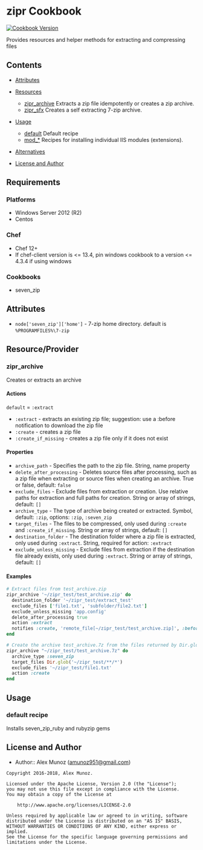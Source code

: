 # zipr Cookbook

[![Cookbook Version](https://img.shields.io/badge/cookbook-2.0.0-green.svg)](https://supermarket.chef.io/cookbooks/zipr)

Provides resources and helper methods for extracting and compressing files

## Contents

- [Attributes](#attributes)
- [Resources](#resources)

  - [zipr_archive](#zipr_extract) Extracts a zip file idempotently or creates a zip archive.
  - [zipr_sfx](#zipr_sfx) Creates a self extracting 7-zip archive.

- [Usage](#usage)

  - [default](#default) Default recipe
  - [mod_*](#mod_) Recipes for installing individual IIS modules (extensions).

- [Alternatives](#alternative-cookbooks)

- [License and Author](#license-and-author)

## Requirements

### Platforms

- Windows Server 2012 (R2)
- Centos

### Chef

- Chef 12+
- If chef-client version is <= 13.4, pin windows cookbook to a version <= 4.3.4 if using windows

### Cookbooks

- seven_zip

## Attributes

- `node['seven_zip']['home']` - 7-zip home directory. default is `%PROGRAMFILES%\7-zip`

## Resource/Provider

### zipr_archive

Creates or extracts an archive

#### Actions

`default` = `:extract`

- `:extract` - extracts an existing zip file; suggestion: use a :before notification to download the zip file
- `:create` - creates a zip file
- `:create_if_missing` - creates a zip file only if it does not exist

#### Properties

- `archive_path` - Specifies the path to the zip file. String, name property
- `delete_after_processing` - Deletes source files after processing, such as a zip file when extracting or source files when creating an archive. True or false, default: `false`
- `exclude_files` - Exclude files from extraction or creation. Use relative paths for extraction and full paths for creation. String or array of strings, default: `[]`
- `archive_type` - The type of archive being created or extracted. Symbol, default: `:zip`, options: `:zip`, `:seven_zip`
- `target_files` - The files to be compressed, only used during `:create` and `:create_if_missing`. String or array of strings, default: `[]`
- `destination_folder` - The destination folder where a zip file is extracted, only used during `:extract`. String, required for action: `:extract`
- `exclude_unless_missing` - Exclude files from extraction if the destination file already exists, only used during `:extract`. String or array of strings, default: `[]`

#### Examples

```ruby
# Extract files from test_archive.zip
zipr_archive '~/zipr_test/test_archive.zip' do
  destination_folder '~/zipr_test/extract_test'
  exclude_files ['file1.txt', 'subfolder/file2.txt']
  exclude_unless_missing 'app.config'
  delete_after_processing true
  action :extract
  notifies :create, 'remote_file[~/zipr_test/test_archive.zip]', :before
end
```

```ruby
# Create the archive test_archive.7z from the files returned by Dir.glob('~/zipr_test/**/*') excluding ~/zipr_test/file1.txt
zipr_archive "~/zipr_test/test_archive.7z" do
  archive_type :seven_zip
  target_files Dir.glob('~/zipr_test/**/*')
  exclude_files '~/zipr_test/file1.txt'
  action :create
end
```

## Usage

### default recipe

Installs seven_zip_ruby and rubyzip gems

## License and Author

- Author:: Alex Munoz ([amunoz951@gmail.com](mailto:amunoz951@gmail.com))

```text
Copyright 2016-2018, Alex Munoz.

Licensed under the Apache License, Version 2.0 (the "License");
you may not use this file except in compliance with the License.
You may obtain a copy of the License at

    http://www.apache.org/licenses/LICENSE-2.0

Unless required by applicable law or agreed to in writing, software
distributed under the License is distributed on an "AS IS" BASIS,
WITHOUT WARRANTIES OR CONDITIONS OF ANY KIND, either express or implied.
See the License for the specific language governing permissions and
limitations under the License.
```
